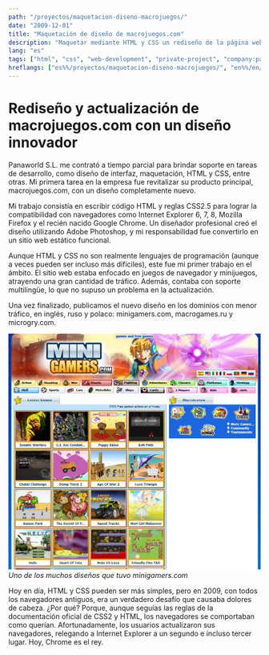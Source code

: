```yaml
---
path: "/proyectos/maquetacion-diseno-macrojuegos/"
date: "2009-12-01"
title: "Maquetación de diseño de macrojuegos.com"
description: "Maquetar mediante HTML y CSS un rediseño de la página web macrojuegos.com. Diseño en formato psd creado por un diseñador."
lang: "es"
tags: ["html", "css", "web-development", "private-project", "company:panaworld"]
hreflangs: ["es%%/proyectos/maquetacion-diseno-macrojuegos/", "en%%/en/projects/revamping-the-layout-design-from-macrojuegos/"]
---
```

# Rediseño y actualización de macrojuegos.com con un diseño innovador

Panaworld S.L. me contrató a tiempo parcial para brindar soporte en tareas de desarrollo, como diseño de interfaz, maquetación, HTML y CSS, entre otras. Mi primera tarea en la empresa fue revitalizar su producto principal, macrojuegos.com, con un diseño completamente nuevo.

Mi trabajo consistía en escribir código HTML y reglas CSS2.5 para lograr la compatibilidad con navegadores como Internet Explorer 6, 7, 8, Mozilla Firefox y el recién nacido Google Chrome. Un diseñador profesional creó el diseño utilizando Adobe Photoshop, y mi responsabilidad fue convertirlo en un sitio web estático funcional.

Aunque HTML y CSS no son realmente lenguajes de programación (aunque a veces pueden ser incluso más difíciles), este fue mi primer trabajo en el ámbito. El sitio web estaba enfocado en juegos de navegador y minijuegos, atrayendo una gran cantidad de tráfico. Además, contaba con soporte multilingüe, lo que no supuso un problema en la actualización.

Una vez finalizado, publicamos el nuevo diseño en los dominios con menor tráfico, en inglés, ruso y polaco: minigamers.com, macrogames.ru y microgry.com.

![Diseño renovado](minigamers-revamp.jpg)
*Uno de los muchos diseños que tuvo minigamers.com*

Hoy en día, HTML y CSS pueden ser más simples, pero en 2009, con todos los navegadores antiguos, era un verdadero desafío que causaba dolores de cabeza. ¿Por qué? Porque, aunque seguías las reglas de la documentación oficial de CSS2 y HTML, los navegadores se comportaban como querían. Afortunadamente, los usuarios actualizaron sus navegadores, relegando a Internet Explorer a un segundo e incluso tercer lugar. Hoy, Chrome es el rey.

